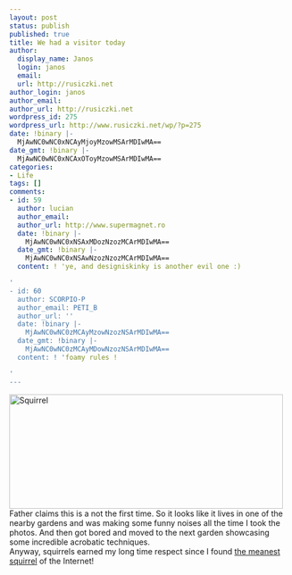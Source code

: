```yaml
---
layout: post
status: publish
published: true
title: We had a visitor today
author:
  display_name: Janos
  login: janos
  email: 
  url: http://rusiczki.net
author_login: janos
author_email: 
author_url: http://rusiczki.net
wordpress_id: 275
wordpress_url: http://www.rusiczki.net/wp/?p=275
date: !binary |-
  MjAwNC0wNC0xNCAyMjoyMzowMSArMDIwMA==
date_gmt: !binary |-
  MjAwNC0wNC0xNCAxOToyMzowMSArMDIwMA==
categories:
- Life
tags: []
comments:
- id: 59
  author: lucian
  author_email: 
  author_url: http://www.supermagnet.ro
  date: !binary |-
    MjAwNC0wNC0xNSAxMDozNzozMCArMDIwMA==
  date_gmt: !binary |-
    MjAwNC0wNC0xNSAwNzozNzozMCArMDIwMA==
  content: ! 'ye, and designiskinky is another evil one :)

'
- id: 60
  author: SCORPIO-P
  author_email: PETI_B
  author_url: ''
  date: !binary |-
    MjAwNC0wNC0zMCAyMzowNzozNSArMDIwMA==
  date_gmt: !binary |-
    MjAwNC0wNC0zMCAyMDowNzozNSArMDIwMA==
  content: ! 'foamy rules !

'
---
```

<p><img alt="Squirrel" src="http://www.rusiczki.net/blog/blogpics/squirrel.jpg" width="490" height="205" border="0" class="image" /><br />
Father claims this is a not the first time. So it looks like it lives in one of the nearby gardens and was making some funny noises all the time I took the photos. And then got bored and moved to the next garden showcasing some incredible acrobatic techniques.<br />
Anyway, squirrels earned my long time respect since I found <a href="http://www.illwillpress.com/vault.html" title="Foamy!">the meanest squirrel</a> of the Internet!</p>

